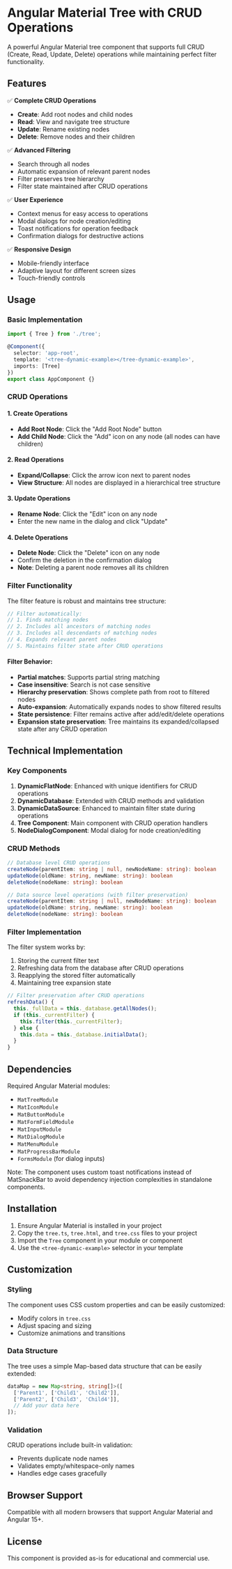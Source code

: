 # Angular Material Tree with CRUD Operations

A powerful Angular Material tree component that supports full CRUD (Create, Read, Update, Delete) operations while maintaining perfect filter functionality.

## Features

✅ **Complete CRUD Operations**
- **Create**: Add root nodes and child nodes
- **Read**: View and navigate tree structure
- **Update**: Rename existing nodes
- **Delete**: Remove nodes and their children

✅ **Advanced Filtering**
- Search through all nodes
- Automatic expansion of relevant parent nodes
- Filter preserves tree hierarchy
- Filter state maintained after CRUD operations

✅ **User Experience**
- Context menus for easy access to operations
- Modal dialogs for node creation/editing
- Toast notifications for operation feedback
- Confirmation dialogs for destructive actions

✅ **Responsive Design**
- Mobile-friendly interface
- Adaptive layout for different screen sizes
- Touch-friendly controls

## Usage

### Basic Implementation

```typescript
import { Tree } from './tree';

@Component({
  selector: 'app-root',
  template: '<tree-dynamic-example></tree-dynamic-example>',
  imports: [Tree]
})
export class AppComponent {}
```

### CRUD Operations

#### 1. Create Operations
- **Add Root Node**: Click the "Add Root Node" button
- **Add Child Node**: Click the "Add" icon on any node (all nodes can have children)

#### 2. Read Operations
- **Expand/Collapse**: Click the arrow icon next to parent nodes
- **View Structure**: All nodes are displayed in a hierarchical tree structure

#### 3. Update Operations
- **Rename Node**: Click the "Edit" icon on any node
- Enter the new name in the dialog and click "Update"

#### 4. Delete Operations
- **Delete Node**: Click the "Delete" icon on any node
- Confirm the deletion in the confirmation dialog
- **Note**: Deleting a parent node removes all its children

### Filter Functionality

The filter feature is robust and maintains tree structure:

```typescript
// Filter automatically:
// 1. Finds matching nodes
// 2. Includes all ancestors of matching nodes
// 3. Includes all descendants of matching nodes
// 4. Expands relevant parent nodes
// 5. Maintains filter state after CRUD operations
```

#### Filter Behavior:
- **Partial matches**: Supports partial string matching
- **Case insensitive**: Search is not case sensitive
- **Hierarchy preservation**: Shows complete path from root to filtered nodes
- **Auto-expansion**: Automatically expands nodes to show filtered results
- **State persistence**: Filter remains active after add/edit/delete operations
- **Expansion state preservation**: Tree maintains its expanded/collapsed state after any CRUD operation

## Technical Implementation

### Key Components

1. **DynamicFlatNode**: Enhanced with unique identifiers for CRUD operations
2. **DynamicDatabase**: Extended with CRUD methods and validation
3. **DynamicDataSource**: Enhanced to maintain filter state during operations
4. **Tree Component**: Main component with CRUD operation handlers
5. **NodeDialogComponent**: Modal dialog for node creation/editing

### CRUD Methods

```typescript
// Database level CRUD operations
createNode(parentItem: string | null, newNodeName: string): boolean
updateNode(oldName: string, newName: string): boolean
deleteNode(nodeName: string): boolean

// Data source level operations (with filter preservation)
createNode(parentItem: string | null, newNodeName: string): boolean
updateNode(oldName: string, newName: string): boolean
deleteNode(nodeName: string): boolean
```

### Filter Implementation

The filter system works by:
1. Storing the current filter text
2. Refreshing data from the database after CRUD operations
3. Reapplying the stored filter automatically
4. Maintaining tree expansion state

```typescript
// Filter preservation after CRUD operations
refreshData() {
  this._fullData = this._database.getAllNodes();
  if (this._currentFilter) {
    this.filter(this._currentFilter);
  } else {
    this.data = this._database.initialData();
  }
}
```

## Dependencies

Required Angular Material modules:
- `MatTreeModule`
- `MatIconModule`
- `MatButtonModule`
- `MatFormFieldModule`
- `MatInputModule`
- `MatDialogModule`
- `MatMenuModule`
- `MatProgressBarModule`
- `FormsModule` (for dialog inputs)

Note: The component uses custom toast notifications instead of MatSnackBar to avoid dependency injection complexities in standalone components.

## Installation

1. Ensure Angular Material is installed in your project
2. Copy the `tree.ts`, `tree.html`, and `tree.css` files to your project
3. Import the `Tree` component in your module or component
4. Use the `<tree-dynamic-example>` selector in your template

## Customization

### Styling
The component uses CSS custom properties and can be easily customized:
- Modify colors in `tree.css`
- Adjust spacing and sizing
- Customize animations and transitions

### Data Structure
The tree uses a simple Map-based data structure that can be easily extended:
```typescript
dataMap = new Map<string, string[]>([
  ['Parent1', ['Child1', 'Child2']],
  ['Parent2', ['Child3', 'Child4']],
  // Add your data here
]);
```

### Validation
CRUD operations include built-in validation:
- Prevents duplicate node names
- Validates empty/whitespace-only names
- Handles edge cases gracefully

## Browser Support

Compatible with all modern browsers that support Angular Material and Angular 15+.

## License

This component is provided as-is for educational and commercial use.
